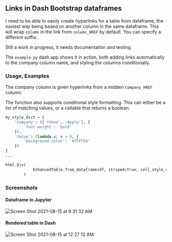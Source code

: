 
## Links in Dash Bootstrap dataframes

I need to be able to easily create hyperlinks for a table from dataframe, the easiest way being based on another column in the same dataframe. This will wrap `column` in the link from `column_HREF` by default. You can specify a different suffix.

Still a work in progress, it needs documentation and testing.

The `example.py` dash app shows it in action, both adding links automatically to the company column name, and styling the columns conditionally.

### Usage, Examples

The company column is given hyperlinks from a midden `Company_HREF` column. 

The function also supports conditional style formatting. This can either be a list of matching values, or a callable that returns a boolean. 

```python
my_style_dict = {
    'Company': (['Yahoo', 'Apple'], {
        'font-weight': 'bold'
    }),
    'Value': (lambda x: x > 0, {
        'background-color': '#7FFFD4'
    })
}
...

html.Div(
            EnhancedTable.from_dataframe(df, striped=True, cell_style_dict=my_style_dict)
        )
```


### Screenshots

#### Dataframe in Jupyter

![Screen Shot 2021-08-15 at 9 31 32 AM](https://user-images.githubusercontent.com/13702392/129480284-abe914ae-d5a7-4618-9b73-9c7f3bbd5ff9.png)


#### Rendered table in Dash

![Screen Shot 2021-08-15 at 12 27 12 AM](https://user-images.githubusercontent.com/13702392/129467178-b71e30fb-723e-413e-9e0f-57d657c3f3a6.png)
